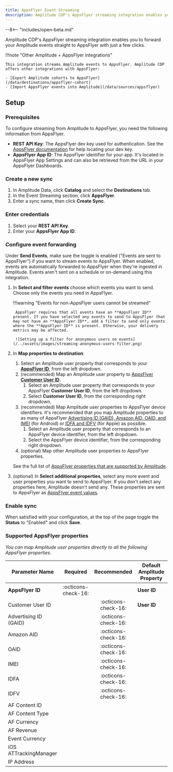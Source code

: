 ```yaml
---
title: AppsFlyer Event Streaming
description: Amplitude CDP's AppsFlyer streaming integration enables you to forward your Amplitude events straight to AppsFlyer with just a few clicks.
---
```


--8<-- "includes/open-beta.md"

Amplitude CDP's AppsFlyer streaming integration enables you to forward your Amplitude events straight to AppsFlyer with just a few clicks.

!!!note "Other Amplitude + AppsFlyer integrations"

    This integration streams Amplitude events to AppsFlyer. Amplitude CDP offers other integrations with AppsFlyer:

    - [Export Amplitude cohorts to AppsFlyer](/data/destinations/appsflyer-cohort)
    - [Import AppsFlyer events into Amplitude](/data/sources/appsflyer)

## Setup

### Prerequisites

To configure streaming from Amplitude to AppsFlyer, you need the following information from AppsFlyer.

- **REST API Key**: The AppsFlyer dev key used for authentication. See the [AppsFlyer documentation](https://support.appsflyer.com/hc/en-us/articles/211719806-App-settings-#sdk-authentication-dev-key) for help locating your dev key.
- **AppsFlyer App ID**: The AppsFlyer identifier for your app. It's located in AppsFlyer App Settings and can also be retrieved from the URL in your AppsFlyer Dashboards.

### Create a new sync

1. In Amplitude Data, click **Catalog** and select the **Destinations** tab.
2. In the Event Streaming section, click **AppsFlyer**.
3. Enter a sync name, then click **Create Sync**.

### Enter credentials

1. Select your **REST API Key**.
2. Enter your **AppsFlyer App ID**.

### Configure event forwarding

Under **Send Events**, make sure the toggle is enabled ("Events are sent to AppsFlyer") if you want to stream events to AppsFlyer. When enabled, events are automatically forwarded to AppsFlyer when they're ingested in Amplitude. Events aren't sent on a schedule or on-demand using this integration.

1. In **Select and filter events** choose which events you want to send. Choose only the events you need in AppsFlyer.

    !!!warning "Events for non-AppsFlyer users cannot be streamed"

        AppsFlyer requires that all events have an **AppsFlyer ID** present. If you have selected any events to send to AppsFlyer that may not have an **AppsFlyer ID**, add a filter to send only events where the **AppsFlyer ID** is present. Otherwise, your delivery metrics may be affected.

        ![Setting up a filter for anonymous users on events](/../assets/images/streaming-anonymous-users-filter.png)

2. In **Map properties to destination**:
    1. Select an Amplitude user property that corresponds to your [**AppsFlyer ID**](https://support.appsflyer.com/hc/en-us/articles/4408847686161-Device-identifiers#appsflyer-id), from the left dropdown.
    2. (recommended) Map an Amplitude user property to [AppsFlyer **Customer User ID**](https://support.appsflyer.com/hc/en-us/articles/4408847686161-Device-identifiers#customer-user-id).
        1. Select an Amplitude user property that corresponds to your AppsFlyer **Customer User ID**, from the left dropdown.
        2. Select **Customer User ID**, from the corresponding right dropdown.
    3. (recommended) Map Amplitude user properties to AppsFlyer device identifiers. It's recommended that you map Amplitude properties to as many of AppsFlyer [Advertising ID (GAID), Amazon AID, OAID, and IMEI](https://support.appsflyer.com/hc/en-us/articles/4408847686161-Device-identifiers#android-device-identifiers) (for Android) or [IDFA and IDFV](https://support.appsflyer.com/hc/en-us/articles/4408847686161-Device-identifiers#apple-device-identifiers) (for Apple) as possible.
        1. Select an Amplitude user property that corresponds to an AppsFlyer device identifier, from the left dropdown.
        2. Select the AppsFlyer device identifier, from the corresponding right dropdown.
    4. (optional) Map other Amplitude user properties to AppsFlyer properties.
    
    See the full list of [AppsFlyer properties that are supported by Amplitude](#supported-appsflyer-properties).

3. (optional) In **Select additional properties**, select any more event and user properties you want to send to AppsFlyer. If you don't select any properties here, Amplitude doesn't send any. These properties are sent to AppsFlyer as [AppsFlyer event values](https://dev.appsflyer.com/hc/reference/post_s2s_inappevent).

### Enable sync

When satisfied with your configuration, at the top of the page toggle the **Status** to "Enabled" and click **Save**.

### Supported AppsFlyer properties

_You can map Amplitude user properties directly to all the following AppsFlyer properties._

| Parameter Name        | Required              | Recommended         | Default Amplitude Property |
|-----------------------|:---------------------:|:-------------------:| -------------------------- |
| **AppsFlyer ID**      | :octicons-check-16:   |                     | **User ID**                |
| Customer User ID      |                       | :octicons-check-16: | **User ID**                |
| Advertising ID (GAID) |                       | :octicons-check-16: |                            |
| Amazon AID            |                       | :octicons-check-16: |                            |
| OAID                  |                       | :octicons-check-16: |                            |
| IMEI                  |                       | :octicons-check-16: |                            |
| IDFA                  |                       | :octicons-check-16: |                            |
| IDFV                  |                       | :octicons-check-16: |                            |
| AF Content ID         |                       |                     |                            |
| AF Content Type       |                       |                     |                            |
| AF Currency           |                       |                     |                            |
| AF Revenue            |                       |                     |                            |
| Event Currency        |                       |                     |                            |
| iOS ATTrackingManager |                       |                     |                            |
| IP Address            |                       |                     |                            |
